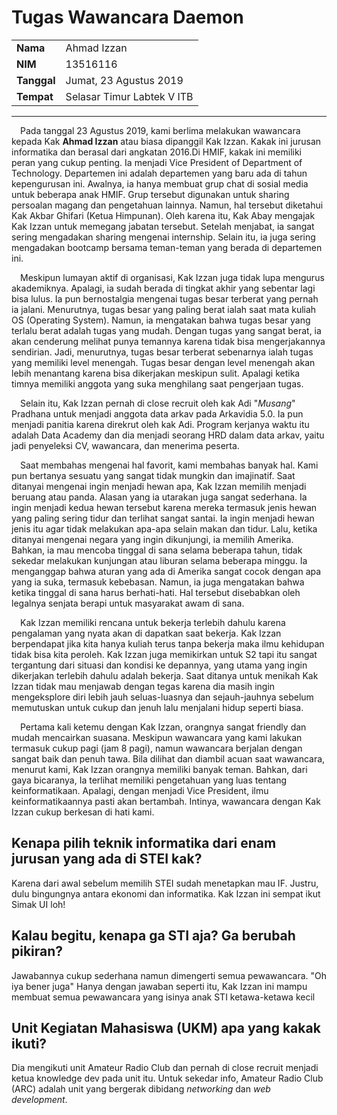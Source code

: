 # Tugas Wawancara Daemon
<table>
  <tr>
    <td><b>Nama</b></td>
    <td>Ahmad Izzan</td>
  </tr>
  <tr>
    <td><b>NIM</b></td>
    <td>13516116</td>
  </tr>
  <tr>
    <td><b>Tanggal</b></td>
    <td>Jumat, 23 Agustus 2019</td>
  </tr>
  <tr>
    <td><b>Tempat</b></td>
    <td>Selasar Timur Labtek V ITB</td>
  </tr>
</table>

___


&emsp;Pada tanggal 23 Agustus 2019, kami berlima melakukan wawancara kepada Kak **Ahmad Izzan** atau biasa dipanggil Kak Izzan. Kakak ini jurusan informatika dan berasal dari angkatan 2016.Di HMIF, kakak ini memiliki peran yang cukup penting. Ia menjadi Vice President of Department of Technology. Departemen ini adalah departemen yang baru ada di tahun kepengurusan ini. Awalnya, ia hanya membuat grup chat di sosial media untuk beberapa anak HMIF. Grup tersebut digunakan untuk sharing persoalan magang dan pengetahuan lainnya. Namun, hal tersebut diketahui Kak Akbar Ghifari (Ketua Himpunan). Oleh karena itu, Kak Abay mengajak Kak Izzan untuk memegang jabatan tersebut. Setelah menjabat, ia sangat sering mengadakan sharing mengenai internship. Selain itu, ia juga sering mengadakan bootcamp bersama teman-teman yang berada di departemen ini.

&emsp;Meskipun lumayan aktif di organisasi, Kak Izzan juga tidak lupa mengurus akademiknya. Apalagi, ia sudah berada di tingkat akhir yang sebentar lagi bisa lulus. Ia pun bernostalgia mengenai tugas besar terberat yang pernah ia jalani. Menurutnya, tugas besar yang paling berat ialah saat mata kuliah OS (Operating System). Namun, ia mengatakan bahwa tugas besar yang terlalu berat adalah tugas yang mudah. Dengan tugas yang sangat berat, ia akan cenderung melihat punya temannya karena tidak bisa mengerjakannya sendirian. Jadi, menurutnya, tugas besar terberat sebenarnya ialah tugas yang memiliki level menengah. Tugas besar dengan level menengah akan lebih menantang karena bisa dikerjakan meskipun sulit. Apalagi ketika timnya memiliki anggota yang suka menghilang saat pengerjaan tugas.

&emsp;Selain itu, Kak Izzan pernah di close recruit oleh kak Adi "_Musang_" Pradhana untuk menjadi anggota data arkav pada Arkavidia 5.0. Ia pun menjadi panitia karena direkrut oleh kak Adi. Program kerjanya waktu itu adalah Data Academy dan dia menjadi seorang HRD dalam data arkav, yaitu jadi penyeleksi CV, wawancara, dan menerima peserta. 

&emsp;Saat membahas mengenai hal favorit, kami membahas banyak hal. Kami pun bertanya sesuatu yang sangat tidak mungkin dan imajinatif. Saat ditanyai mengenai ingin menjadi hewan apa, Kak Izzan memilih menjadi beruang atau panda. Alasan yang ia utarakan juga sangat sederhana. Ia ingin menjadi kedua hewan tersebut karena mereka termasuk jenis hewan yang paling sering tidur dan terlihat sangat santai. Ia ingin menjadi hewan jenis itu agar tidak melakukan apa-apa selain makan dan tidur. Lalu, ketika ditanyai mengenai negara yang ingin dikunjungi, ia memilih Amerika. Bahkan, ia mau mencoba tinggal di sana selama beberapa tahun, tidak sekedar melakukan kunjungan atau liburan selama beberapa minggu. Ia menganggap bahwa aturan yang ada di Amerika sangat cocok dengan apa yang ia suka, termasuk kebebasan. Namun, ia juga mengatakan bahwa ketika tinggal di sana harus berhati-hati. Hal tersebut disebabkan oleh legalnya senjata berapi untuk masyarakat awam di sana.

&emsp;Kak Izzan memiliki rencana untuk bekerja terlebih dahulu karena pengalaman yang nyata akan di dapatkan saat bekerja. Kak Izzan berpendapat jika kita hanya kuliah terus tanpa bekerja maka ilmu kehidupan tidak bisa kita peroleh. Kak Izzan juga memikirkan untuk S2 tapi itu sangat tergantung dari situasi dan kondisi ke depannya, yang utama yang ingin dikerjakan terlebih dahulu adalah bekerja. Saat ditanya untuk menikah Kak Izzan tidak mau menjawab dengan tegas karena dia masih ingin mengeksplore diri lebih jauh seluas-luasnya dan sejauh-jauhnya sebelum memutuskan untuk cukup dan jenuh lalu menjalani hidup seperti biasa.

&emsp;Pertama kali ketemu dengan Kak Izzan, orangnya sangat friendly dan mudah mencairkan suasana. Meskipun wawancara yang kami lakukan termasuk cukup pagi (jam 8 pagi), namun wawancara berjalan dengan sangat baik dan penuh tawa. Bila dilihat dan diambil acuan saat wawancara, menurut kami, Kak Izzan orangnya memiliki banyak teman. Bahkan, dari gaya bicaranya, Ia terlihat memiliki pengetahuan yang luas tentang keinformatikaan. Apalagi, dengan menjadi Vice President, ilmu keinformatikaannya pasti akan bertambah. Intinya, wawancara dengan Kak Izzan cukup berkesan di hati kami.

## Kenapa pilih teknik informatika dari enam jurusan yang ada di STEI kak?
Karena dari awal sebelum memilih STEI sudah menetapkan mau IF. Justru, dulu bingungnya antara ekonomi dan informatika. Kak Izzan ini sempat ikut Simak UI loh!

## Kalau begitu, kenapa ga STI aja? Ga berubah pikiran?
Jawabannya cukup sederhana namun dimengerti semua pewawancara. "Oh iya bener juga"
Hanya dengan jawaban seperti itu, Kak Izzan ini mampu membuat semua pewawancara yang isinya anak STI ketawa-ketawa kecil

## Unit Kegiatan Mahasiswa (UKM) apa yang kakak ikuti?
Dia mengikuti unit Amateur Radio Club dan pernah di close recruit menjadi ketua knowledge dev pada unit itu. Untuk sekedar info, Amateur Radio Club (ARC) adalah unit yang bergerak dibidang _networking_ dan _web development_. 
